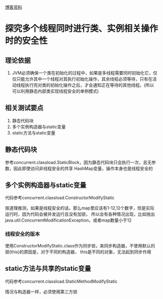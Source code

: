 [博客资料](https://www.cnblogs.com/aspirant/p/7200523.html)

# 探究多个线程同时进行类、实例相关操作时的安全性

## 理论依据
1. JVM必须确保一个类在初始化的过程中，如果是多线程需要同时初始化它，仅仅只能允许其中一个线程对其执行初始化操作，其余线程必须等待，只有在活动线程执行完对类的初始化操作之后，才会通知正在等待的其他线程。(所以可以利用静态内部类实现线程安全的单例模式)

## 相关测试要点
1. 静态代码块
2. 多个实例构造器与static变量
3. static方法与static变量

## 静态代码块
参考concurrent.classload.StaticBlock，因为静态代码块只会执行一次，且无参数，因此即使访问非线程安全的共享
HashMap变量，操作本身也是线程安全的

## 多个实例构造器与static变量

代码参考concurrent.classload.ConstructorModifyStatic

按道理推测，如果是线程安全的话，那么map里应该有1-12,12个数字，但是实际运行时，因为代码会被并发运行且没有加锁，
所以会有各种情况出现，比如抛出java.util.ConcurrentModificationException，或者map数量小于12

### 线程安全的版本
使用ConstructorModifyStatic.class作为同步锁，来同步构造器，不使用默认的锁(this)的原因是，对于不同的构造器，
this是不同的对象，无法起到同步作用

## static方法与共享的static变量

代码参考concurrent.classload.StaticMethodModifyStatic

情况与构造器一样，必须使用第三方锁

##
